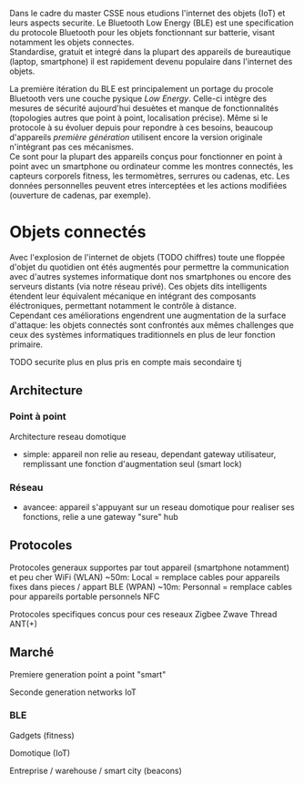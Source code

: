 <!--
Le but est d'étudier l'architecture des systèmes domotiques sous l'angle de la sécurité pour chercher des possibles fuites d'informations ou compromossions possible.  
L'état de l'art révèle différentes architecture suivant le besoin et l'intégration voulue ainsi qu'une variété de canaux de communications plus ou moins adaptés.  
Je me focaliserait sur les architecture contenant un *hub* domotique reliant tout les appareils ainsi que le protocole de communication `Bluetooth` en mode `Low Energy` (`BLE`).  
Après étude de l'historique des attaques perpétuées sur le `BLE` et les objets domotique (connectés), je me consacrerait à la réalisation d'une preuve de concept sur des appareils `BLE`.
-->

Dans le cadre du master CSSE nous etudions l'internet des objets (IoT) et leurs aspects securite. Le Bluetooth Low Energy (BLE) est une specification du protocole Bluetooth pour les objets fonctionnant sur batterie, visant notamment les objets connectes.  
Standardise, gratuit et integré dans la plupart des appareils de bureautique (laptop, smartphone) il est rapidement devenu populaire dans l'internet des objets.  
<!--
Le BLE repond aux nouvelles attentes pour l'internet des objets en etendant le Bt aux objets connectes. Le Bt a ete concus dans l'optique de creer des communications point a point WPAN (Wireless Personnal Area Network) entre des appareils de bureautique personnels (telephone, casque, ordinateur portable...).  
-->
La première itération du BLE est principalement un portage du procole Bluetooth vers une couche pysique *Low Energy*. Celle-ci intègre des mesures de sécurité aujourd'hui desuètes et manque de fonctionnalités (topologies autres que point à point, localisation précise). Même si le protocole à su évoluer depuis pour repondre à ces besoins, beaucoup d'appareils *première génération* utilisent encore la version originale n'intégrant pas ces mécanismes.  
Ce sont pour la plupart des appareils conçus pour fonctionner en point à point avec un smartphone ou ordinateur comme les montres connectés, les capteurs corporels fitness, les termomètres, serrures ou cadenas, etc. Les données personnelles peuvent etres interceptées et les actions modifiées (ouverture de cadenas, par exemple).

# Objets connectés

Avec l'explosion de l'internet de objets (TODO chiffres) toute une floppée d'objet du quotidien ont étés augmentés pour permettre la communication avec d'autres systemes informatique dont nos smartphones ou encore des serveurs distants (via notre réseau privé). Ces objets dits intelligents étendent leur équivalent mécanique en intégrant des composants éléctroniques, permettant notamment le contrôle à distance.  
Cependant ces améliorations engendrent une augmentation de la surface d'attaque: les objets connectés sont confrontés aux mêmes challenges que ceux des systèmes informatiques traditionnels en plus de leur fonction primaire.  

TODO securite plus en plus pris en compte mais secondaire tj

<!--
# Domotique

Avec l'explosion de l'internet de objets (TODO chiffres) la domotique est devenue accessible et s'est popularisée à travers les objets connectés. Ceux-ci étendent leur équivalent mecanique en integrant des composants electroniques, permettant le controle a distance par exemple.  
Ces ameliorations engendrent une augmentation de la surface d'attaque car leur modèle de menace doit intégrer non seulement leur fontion primaire (serrure, lampe, ...) mais également les systèmes informatiques utilisé.  

Comme dans beaucoup de secteurs industriels, la sécurité n'est pas la priorité des fabriquants d'objets connectés. 
Ces appareils gerent des donnees utilisateur (personnelles) et leur utilisation pe critique (serrure, voiture).
Devices peu cher generalement, bcp market/hype (voir ces), securite sous cote (mm si mtn c gage qualite) car fct avant tout.

Les 

Ces ameliorations engendrent une augmentation de la surface d'attaque car ces *objets intelligents* (ou connectés) doivent résoudre les mêmes challenge que ceux des systèmes informatiques traditionnels en plus de leur fonction primaire.  
Ces ameliorations engendrent une augmentation de la surface d'attaque de par l'integration et la communication entre systemes informatiques.
explosion IoT, democratisation domotique, connexion de differents appareils (alexa, smartphone ,sensor, smart things).
Securite souvent sous estimee, protocoles non adaptes et solution mal implementee / configuree

-->

## Architecture

### Point à point
Architecture reseau domotique
- simple: appareil non relie au reseau, dependant gateway utilisateur, remplissant une fonction d'augmentation seul (smart lock)

### Réseau
- avancee: appareil s'appuyant sur un reseau domotique pour realiser ses fonctions, relie a une gateway "sure" hub

## Protocoles

Protocoles generaux supportes par tout appareil (smartphone notamment) et peu cher
WiFi (WLAN) ~50m: Local = remplace cables pour appareils fixes dans pieces / appart
BLE (WPAN) ~10m: Personnal = remplace cables pour appareils portable personnels
NFC 

Protocoles specifiques concus pour ces reseaux
Zigbee
Zwave
Thread
ANT(+)

## Marché

Premiere generation point a point "smart"

Seconde generation networks IoT

### BLE

Gadgets (fitness)

Domotique (IoT)

Entreprise / warehouse / smart city (beacons)